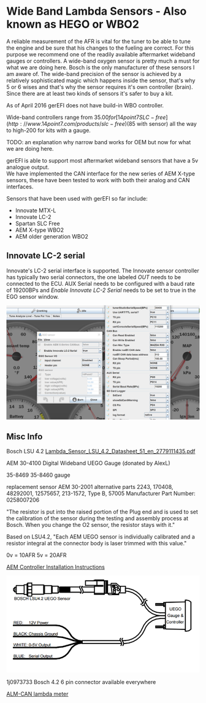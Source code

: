 # Wide Band Lambda Sensors - Also known as HEGO or WBO2

A reliable measurement of the AFR is vital for the tuner to be able to tune the engine and be sure that his changes to the fueling are correct. For this purpose we recommend one of the readily available aftermarket wideband gauges or controllers.
A wide-band oxygen sensor is pretty much a must for what we are doing here. Bosch is the only manufacturer of these sensors I am aware of. The wide-band precision of the sensor is achieved by a relatively sophisticated magic which happens inside the sensor, that's why 5 or 6 wises and that's why the sensor requires it's own controller (brain). Since there are at least two kinds of sensors it's safer to buy a kit.

As of April 2016 gerEFI does not have build-in WBO controller.

Wide-band controllers range from $35.00 for [14point7 SLC-free](http://www.14point7.com/products/slc-free) ($85 with sensor) all the way to high-200 for kits with a gauge.

TODO: an explanation why narrow band works for OEM but now for what we are doing here.

gerEFI is able to support most aftermarket wideband sensors that have a 5v analogue output.  
We have implemented the CAN interface for the new series of AEM X-type sensors, these have been tested to work with both their analog and CAN interfaces.

Sensors that have been used with gerEFI so far include:

* Innovate MTX-L
* Innovate LC-2
* Spartan SLC Free
* AEM X-type WBO2
* AEM older generation WBO2

## Innovate LC-2 serial

Innovate's LC-2 serial interface is supported. The Innovate sensor controller has typically two serial connectors, the one labeled *OUT* needs to be connected to the ECU. AUX Serial needs to be configured with a baud rate of 19200BPs and *Enable Innovate LC-2 Serial* needs to be set to true in the EGO sensor window.

![Innovate LC-2 Settings](Fuel/innovate_lc2_settings.png)

## Misc Info

Bosch LSU 4.2
[Lambda_Sensor_LSU_4.2_Datasheet_51_en_2779111435.pdf](OEM-Docs/Bosch/Lambda_Sensor_LSU_4.2_Datasheet_51_en_2779111435.pdf)

AEM 30-4100 Digital Wideband UEGO Gauge (donated by AlexL)

35-8469 35-8460 gauge

replacement sensor AEM 30-2001
alternative parts  2243, 170408, 48292001, 12575657, 213-1572, Type B, 57005
Manufacturer Part Number: 0258007206

"The resistor is put into the raised portion of the Plug end and is used to set the calibration of the sensor during the testing and assembly process at Bosch. When you change the O2 sensor, the resistor stays with it."

Based on LSU4.2, "Each AEM UEGO sensor is individually calibrated and a resistor integral at the
connector body is laser trimmed with this value."

0v = 10AFR
5v = 20AFR

[AEM Controller Installation Instructions](http://www.aemelectronics.com/files/instructions/30-4100%20Digital%20Wideband%20UEGO%20Gauge.pdf)

![Pinout](Fuel/Aem_UEGO_pinout.png)

1j0973733 Bosch 4.2 6 pin connector available everywhere

[ALM-CAN lambda meter](http://www.ecotrons.com/products/wideband-controller-alm-can/)
